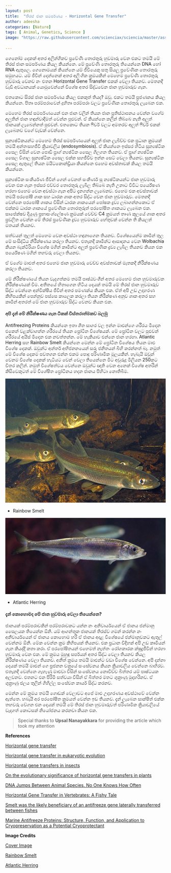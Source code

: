 ```yaml
---
layout: post
title:  "තිරස් ජාන සමර්පණය - Horizontal Gene Transfer"
author: adeesha
categories: [Nature]
tags: [ Animal, Genetics, Science ]
image: "https://raw.githubusercontent.com/scienciax/sciencia/master/assets/images/posts/ajp/cov/arctic.jpg"

---
```


ගෙනෝම දෙකක් අතර අලින්ගිකව ප්‍රවේණි තොරතුරු හුවමාරු වෙන එකට තමයි මේ තිරස් ජාන සමර්පණය කියල කියන්නෙ. මේ ප්‍රවේණි තොරතුරු තියෙන්නෙ DNA හෝ RNA ඇතුලෙ. ගෙනොමයක් කියන්නෙ යම් ජීවියෙකු සතු සියලු ප්‍රවේණික තොරතුරු සමුහයට. යම් ජීවීන් දෙන්නෙක් අතර අලිංගික ක්‍රමයකින් මෙහෙම ප්‍රවේණි තොරතුරු හුවමාරු වෙනව නං එතන  Horizontal Gene Transfer එකක් වෙලා තියනව. මෙතනදී වැඩි අවධානයක් යොමුවෙන්නේ විශේෂ අතර සිද්ධවෙන ජාන හුවමාරුව ගැන.

එතකොට සිරස් ජාන සමර්පණය කියල එකකුත් තියද? ඔවු. එකට තමයි ප්‍රජණනය කියල කියන්නෙ. පිතෘ පරම්පරාවෙන් දුහිතෘ පරම්පරා වලට ප්‍රවේණික තොරතුරු ලැබෙන එක.

මෙහෙම තිරස් සමර්පණයෙන් එන ජාන වලින් තියන ජාන ප්‍රතිස්ථාපනය වෙන්න වගේම අලුතින් ජාන හඳුන්වාදීමත් වෙන්න පුළුවන්. ඒ කියන්නෙ කලින් තිබ්බෙ නැති අලුත් ජානයක් ලැබෙන්නත් පුළුවන්. එතකොට තියන ෆීචර් වලට අමතරව අලුත් ෆීචර් එකක් ලැබෙනව වගේ වැඩක් වෙන්නෙ.

සූන්‍යෂ්ටිකයන්ට මෙහෙම තිරස් සමර්පණයෙන් අලුත් ජාන ලැබිච්ච එක ප්‍රධාන ක්‍රමයක් තමයි අන්තඃසහජීවී ක්‍රියාවලිය (endosymbiosis). ඒ කියන්නෙ ඉස්සර හිටිය සූන්‍යෂ්ටික සෛල විසින් වෙන පොඩි ප්‍රාග් න්‍යෂ්ටික සෛල ගිලගන තියනව. ඒ ප්‍රාග් න්‍යෂ්ටික සෛල විශාල සූන්‍යෂ්ටික සෛල එක්ක සහජීවීව ඉන්න සෙට් වෙලා තියනව. සූන්‍යෂ්ටික සෛල ඇතුලේ තියන මයිටකොන්ඩ්‍රියා කියන්නෙ එහෙම අවස්තාවක් කියල තමයි කියන්නෙ. 

සූන්‍යෂ්ටික සංකීර්යණ ජීවීන් ගෙන් වෙනත් සංකීර්ණ සූ න්‍යෂ්ටිකයන්ට ජාන හුවමාරු වෙන එක ගැන ඉස්සර එච්චර තොරතුරු ලැබිල තිබ්බෙ නැති උනාට විවිධ පර්යේෂණ හරහා එහෙම වෙන අවස්ථා ගැන අපිට දැනගන්න ලැබෙනව. එහෙම එක අවස්තාවක් තමයි පරපෝෂී ශාක සහ ධාරක ශාක අතර සිද්ධ වෙන ජාන හුවමාරුව. මෙතනදී වෙන්නෙ පරපෝෂී ශාකය විසින් ධාරක ශාකයෙන් පෝෂක ද්‍රව්‍ය ලබාගන්නකොට ඒ එක්කම ධාරක ශාකයේ ප්‍රවේණික තොරතුරුත් පරපෝෂිත ශාකයට ලැබෙන එක. සාපේක්ෂව දියුණු ප්‍රභාසංශ්ලේෂණ ක්‍රමයක් වෙච්ච C4 ක්‍රමයත් තෘණ කුලයේ ශාක අතර ප්‍රචලිත වෙන්න මේ තිරස් ප්‍රවේණික ද්‍රව්‍ය හුවමාරුව හේතුවක් වෙන්න ති කියලත් මතයක් තියනව.

සත්වයන් තුලත් මෙහෙම වෙන අවස්ථා හඳුනාගෙන තියනව. විශේෂයෙන්ම කෘමීන් තුල මේ සංසිද්ධිය නිරීක්ෂණය කරලා තියනව. එතැනදී කෘමීන්ට ආසාදනය වෙන Wolbachia කියන බැක්ටීරියා විශේෂ මගින් කෘමීන්ට අලුත් ප්‍රවේණික ද්‍රව්‍ය ලැබිල තියනව කියන එක පර්යේෂණ මගින් තහවරු වෙලා තියනව.

ඒ වගේම මාළුත් අතර එහෙම ජාන හුවමාරු වෙච්ච අවස්තාවක් මෑතකදී නිරීක්ෂණය කරලා තියනව.

මේ නිරීක්ෂණයේ තියන වැදගත්කම තමයි පෘෂ්ඨවංශීන් අතර මෙහෙම ජාන හුවමාරුවක නිරීක්ෂණයක් වීම. අතීතයේ හිතාගෙන හිටිය දෙයක් තමයි මේ තිරස් ජාන හුවමාරුව සිද්ධ වෙන්නෙ අන්වීක්ෂීය ජීවින් අතර පමණක්ය කියන එක. ඒත් අපි උඩ උදාහරණ කිහිපයකින් පෙන්නුව පස්සෙ කාලෙක කරලා තියන නිරීක්ෂණ අනුව ශාක අතර සහ කෘමීන් අතරත් මේ ජාන හුවමාරුව සිද්ධ වෙනව කියන එක.

#### අපි දැන් මේ නිරීක්ෂණය ගැන ටිකක් විස්තරාත්මකව බලමු

Antifreezing Proteins කියන්නෙ ඉතා ශීත සාගර වල ඉන්න මාළුන්ගෙ ශරීරය මිදෙන එකෙන් වළක්වාගන්න ශරීරයේ තියන ප්‍රෝටීන විශේෂයක්. මේ ප්‍රෝටීන වලට පුළුවන් ශරීරයේ අයිස් මිදෙන එක නවත්තන්න. මේ හැකියාව එන්නෙ ජාන හරහා. Atlantic Herring සහ Rainbow Smelt කියන්නෙ මෙන්න මේ ප්‍රෝටීන විශේෂය තියන මාළු විශේෂ දෙකක්. ඔවුන්ට අන්තර් අභිජනනයෙන් සරු ජනිතයන් බිහි කරන්නත් බෑ. නමුත් මේ විශේෂ දෙකම පවතගන එන්න එකම පොදු පරිණාමික මූලයකින්. හැබැයි ඔවුන් වෙනම විශේෂ දෙකක් හැටියට වෙන් වෙලා තියෙන්නෙ මීට අවුරුදු මිලියන 250කට විතර කලින්. නමුත් විශේෂත්වය වෙන්නෙ ඔවුන්ට ඥාති වෙන අනෙක් විශේෂ අතරින් කිසිවෙකුටත් මේ විශේෂිත ප්‍රෝටීනය හදන ජානය පිහිටා නොතිබීම.



![Rainbow Smelt](https://raw.githubusercontent.com/scienciax/sciencia/master/assets/images/posts/ajp/cont/smelt.jpg?raw=true)

- Rainbow Smelt



![Atlantic Herring](https://raw.githubusercontent.com/scienciax/sciencia/master/assets/images/posts/ajp/cont/herring.jpg?raw=true)

- Atlantic Herring



#### දැන් කොහොමද මේ ජාන හුවමාරු වෙලා තියෙන්නෙ?

ජානයක් පරම්පරාවකින් පරම්පරාවකට යන්න නං අනිවාර්යයෙන් ඒ ජානය ජන්මානු සෛලයක තියෙන්න ඕනි. යම් ආගන්තුක ජානයක් තිරස්ව ගමන් කරන්න නං අනිවාර්යයෙන් ඒ ජානය කොහොම හරි ඒ ජානය අදාළ විශේෂයේ ජන්මානුවකට ඇතුල් වෙන්නම ඕනි. මේක වෙන්න ක්‍රම කිහිපයක් තියනව. එක ප්‍රධාන විදිහක් අපි උඩ කෘමියන් ගැන කියද්දී කතා කරා. ඒ පරපෝෂිතයන් එහෙමත් නැත්තං රෝගකාරක ක්ෂුද්‍රජීවීන් හරහා හුවමාරු වෙන එක. මේ ක්‍රමය මුහුඳු සර්පයන් අතර සිද්ධ වෙලා තියනව කියල නිරීක්ෂණය වෙලා තියනව. අනිත් ක්‍රමය තමයි මාළුන්ට වඩා විශේෂ වෙන්නෙ. අපි දන්නා දෙයක් තමයි මාළුන් ගෙ ප්‍රජනන චක්‍රයේ සංසේචනය කියන ක්‍රියාවලිය වෙන්නෙ බාහිරව. එතැනදී වෙන්නෙ ගැහැණු මාළුවා විසින් සංසේචනය නොවිච්ච බිත්තර යම් පෘෂ්ටයක අලවනව. එතනට එන පිරිමි සත්වයා විසින් ඒ බිත්තර මතට ශුක්‍රාණු මුදාහරිනව. ඒ ශුක්‍රාණු ජලය තුලින් ගිහිල්ල සංසේචන කාර්ය සිද්ධ කරනව.

මෙන්න මේ ක්‍රමය තමයි ගොඩක් වෙලාවට අපේ මාළු උදාහරණය අවස්ථාවේ වෙන්න ඇත්තෙ. හබැයි අර පරපෝෂිත ක්‍රමයත් වෙන්න ඉඩ තියනව. දැන් ලැබෙන සාක්ෂිත් එක්ක තහවරු වේගන එන දෙයක් තමයි මේ තිරස් ජාන හුවමාරුවත් පරිණාමික ක්‍රියාවලියේ වැදගත් කොටසක් නියෝජනය කරනවා කියන එක.



> Special thanks to **Upsal Nanayakkara** for providing the article which took my attention



**References** 

[Horizontal gene transfer](https://www.britannica.com/science/horizontal-gene-transfer)

[Horizontal gene transfer in eukaryotic evolution](https://doi.org/10.1038/nrg2386)

[Horizontal gene transfers in insects](https://doi.org/10.1016/j.cois.2015.03.006)

[On the evolutionary significance of horizontal gene transfers in plants](https://doi.org/10.1111/nph.16022)

[DNA Jumps Between Animal Species. No One Knows How Often](https://www.quantamagazine.org/dna-jumps-between-animal-species-no-one-knows-how-often-20210609)

[Horizontal Gene Transfer in Vertebrates: A Fishy Tale](https://doi.org/10.1016/j.tig.2021.02.006)

[Smelt was the likely beneficiary of an antifreeze gene laterally transferred between fishes](https://doi.org/10.1186/1471-2148-12-190)

[Marine Antifreeze Proteins: Structure, Function, and Application to Cryopreservation as a Potential Cryoprotectant](https://dx.doi.org/10.3390%2Fmd15020027)



**Image Credits**

[Cover Image](https://news.illinois.edu/view/6367/750016)

[Rainbow Smelt](https://www.worldlifeexpectancy.com/fish-life-expectancy-rainbow-smelt)

[Atlantic Herring](https://www.seachoice.org/our-work/species/atlantic-herring/)
